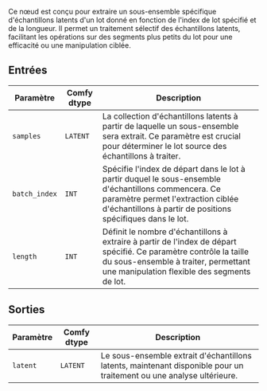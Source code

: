 
Ce nœud est conçu pour extraire un sous-ensemble spécifique d'échantillons latents d'un lot donné en fonction de l'index de lot spécifié et de la longueur. Il permet un traitement sélectif des échantillons latents, facilitant les opérations sur des segments plus petits du lot pour une efficacité ou une manipulation ciblée.

## Entrées

| Paramètre     | Comfy dtype | Description |
|---------------|-------------|-------------|
| `samples`     | `LATENT`    | La collection d'échantillons latents à partir de laquelle un sous-ensemble sera extrait. Ce paramètre est crucial pour déterminer le lot source des échantillons à traiter. |
| `batch_index` | `INT`       | Spécifie l'index de départ dans le lot à partir duquel le sous-ensemble d'échantillons commencera. Ce paramètre permet l'extraction ciblée d'échantillons à partir de positions spécifiques dans le lot. |
| `length`      | `INT`       | Définit le nombre d'échantillons à extraire à partir de l'index de départ spécifié. Ce paramètre contrôle la taille du sous-ensemble à traiter, permettant une manipulation flexible des segments de lot. |

## Sorties

| Paramètre | Comfy dtype | Description |
|-----------|-------------|-------------|
| `latent`  | `LATENT`    | Le sous-ensemble extrait d'échantillons latents, maintenant disponible pour un traitement ou une analyse ultérieure. |
